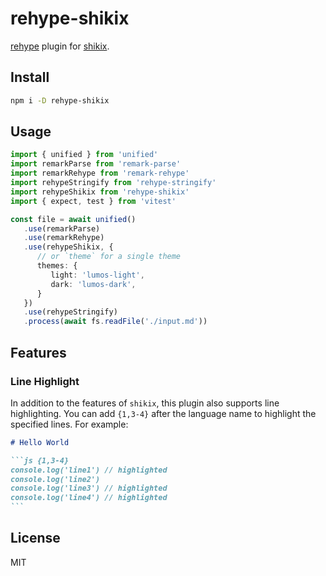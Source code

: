 # rehype-shikix

[rehype](https://github.com/rehypejs/rehype) plugin for [shikix](https://github.com/nyxb/shikix).

## Install

```bash
npm i -D rehype-shikix
```

## Usage

```ts
import { unified } from 'unified'
import remarkParse from 'remark-parse'
import remarkRehype from 'remark-rehype'
import rehypeStringify from 'rehype-stringify'
import rehypeShikix from 'rehype-shikix'
import { expect, test } from 'vitest'

const file = await unified()
   .use(remarkParse)
   .use(remarkRehype)
   .use(rehypeShikix, {
      // or `theme` for a single theme
      themes: {
         light: 'lumos-light',
         dark: 'lumos-dark',
      }
   })
   .use(rehypeStringify)
   .process(await fs.readFile('./input.md'))
```


## Features

### Line Highlight

In addition to the features of `shikix`, this plugin also supports line highlighting. You can add `{1,3-4}` after the language name to highlight the specified lines. For example:

~~~md
# Hello World

```js {1,3-4}
console.log('line1') // highlighted
console.log('line2')
console.log('line3') // highlighted
console.log('line4') // highlighted
```
~~~

## License

MIT

